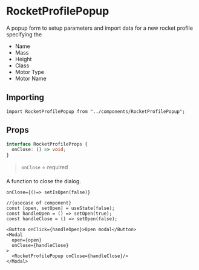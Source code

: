 # RocketProfilePopup

A popup form to setup parameters and import data for a new rocket profile specifying the
- Name
- Mass
- Height
- Class
- Motor Type
- Motor Name

## Importing

```tsx
import RocketProfilePopup from "../components/RocketProfilePopup";
```
## Props
```ts
interface RocketProfileProps {
  onClose: () => void;
}
```

>`onClose` ⭐ required

A function to close the dialog. 
```tsx
onClose={()=> setIsOpen(false)}
```


```tsx
//{usecase of component}
const [open, setOpen] = useState(false);
const handleOpen = () => setOpen(true);
const handleClose = () => setOpen(false);

<Button onClick={handleOpen}>Open modal</Button>
<Modal
  open={open}
  onClose={handleClose}
>
  <RocketProfilePopup onClose={handleClose}/>
</Modal>
```
